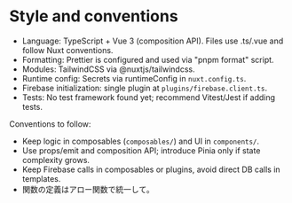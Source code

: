 # Style and conventions

- Language: TypeScript + Vue 3 (composition API). Files use .ts/.vue and follow Nuxt conventions.
- Formatting: Prettier is configured and used via "pnpm format" script.
- Modules: TailwindCSS via @nuxtjs/tailwindcss.
- Runtime config: Secrets via runtimeConfig in `nuxt.config.ts`.
- Firebase initialization: single plugin at `plugins/firebase.client.ts`.
- Tests: No test framework found yet; recommend Vitest/Jest if adding tests.

Conventions to follow:

- Keep logic in composables (`composables/`) and UI in `components/`.
- Use props/emit and composition API; introduce Pinia only if state complexity grows.
- Keep Firebase calls in composables or plugins, avoid direct DB calls in templates.
- 関数の定義はアロー関数で統一して。
